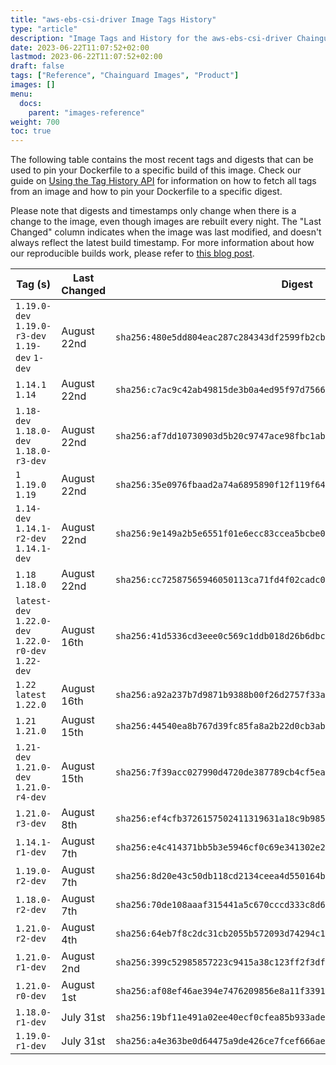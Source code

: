 ```yaml
---
title: "aws-ebs-csi-driver Image Tags History"
type: "article"
description: "Image Tags and History for the aws-ebs-csi-driver Chainguard Image"
date: 2023-06-22T11:07:52+02:00
lastmod: 2023-06-22T11:07:52+02:00
draft: false
tags: ["Reference", "Chainguard Images", "Product"]
images: []
menu:
  docs:
    parent: "images-reference"
weight: 700
toc: true
---
```


The following table contains the most recent tags and digests that can be used to pin your Dockerfile to a specific build of this image. Check our guide on [Using the Tag History API](/chainguard/chainguard-images/using-the-tag-history-api/) for information on how to fetch all tags from an image and how to pin your Dockerfile to a specific digest.

Please note that digests and timestamps only change when there is a change to the image, even though images are rebuilt every night. The "Last Changed" column indicates when the image was last modified, and doesn't always reflect the latest build timestamp. For more information about how our reproducible builds work, please refer to [this blog post](https://www.chainguard.dev/unchained/reproducing-chainguards-reproducible-image-builds).

| Tag (s)                                               | Last Changed | Digest                                                                    |
|-------------------------------------------------------|--------------|---------------------------------------------------------------------------|
|  `1.19.0-dev` `1.19.0-r3-dev` `1.19-dev` `1-dev`      | August 22nd  | `sha256:480e5dd804eac287c284343df2599fb2cb1cb34011838d5001f1041d37e3f96a` |
|  `1.14.1` `1.14`                                      | August 22nd  | `sha256:c7ac9c42ab49815de3b0a4ed95f97d75660374cb31909c42a7a3ceb77874ecda` |
|  `1.18-dev` `1.18.0-dev` `1.18.0-r3-dev`              | August 22nd  | `sha256:af7dd10730903d5b20c9747ace98fbc1ab8a3eed05dbc0a56c080b73f8b13298` |
|  `1` `1.19.0` `1.19`                                  | August 22nd  | `sha256:35e0976fbaad2a74a6895890f12f119f644de237e295eff9603a9b34fe743591` |
|  `1.14-dev` `1.14.1-r2-dev` `1.14.1-dev`              | August 22nd  | `sha256:9e149a2b5e6551f01e6ecc83ccea5bcbe029e49b45838bb8a15b6b035b480c33` |
|  `1.18` `1.18.0`                                      | August 22nd  | `sha256:cc72587565946050113ca71fd4f02cadc0f198019bacf4129f37995a91162e69` |
|  `latest-dev` `1.22.0-dev` `1.22.0-r0-dev` `1.22-dev` | August 16th  | `sha256:41d5336cd3eee0c569c1ddb018d26b6dbc7c6f92e9036cb842bdcba0a08ca033` |
|  `1.22` `latest` `1.22.0`                             | August 16th  | `sha256:a92a237b7d9871b9388b00f26d2757f33a1e03a7ebb29c00cd27741cb202fa69` |
|  `1.21` `1.21.0`                                      | August 15th  | `sha256:44540ea8b767d39fc85fa8a2b22d0cb3ab5bb96d4323394341b821455dd2f683` |
|  `1.21-dev` `1.21.0-dev` `1.21.0-r4-dev`              | August 15th  | `sha256:7f39acc027990d4720de387789cb4cf5ea91c33aef89e08f51790dcb5489ab12` |
|  `1.21.0-r3-dev`                                      | August 8th   | `sha256:ef4cfb3726157502411319631a18c9b985bc5981d0208da9c78f35e067d3c68d` |
|  `1.14.1-r1-dev`                                      | August 7th   | `sha256:e4c414371bb5b3e5946cf0c69e341302e26034978cddcb64362d664331bff36a` |
|  `1.19.0-r2-dev`                                      | August 7th   | `sha256:8d20e43c50db118cd2134ceea4d550164bd21899d00a4287c10700a928c866c4` |
|  `1.18.0-r2-dev`                                      | August 7th   | `sha256:70de108aaaf315441a5c670cccd333c8d61137b3ff811d844c117c6ce06ffe17` |
|  `1.21.0-r2-dev`                                      | August 4th   | `sha256:64eb7f8c2dc31cb2055b572093d74294c10c8f7f434d9a5f1f5458189116d35c` |
|  `1.21.0-r1-dev`                                      | August 2nd   | `sha256:399c52985857223c9415a38c123ff2f3df2455fc49258bfa2c892c88add8463c` |
|  `1.21.0-r0-dev`                                      | August 1st   | `sha256:af08ef46ae394e7476209856e8a11f33918f1abbd39346560c3f316f91b54f99` |
|  `1.18.0-r1-dev`                                      | July 31st    | `sha256:19bf11e491a02ee40ecf0cfea85b933adeb3da9f4365205cf8420de54fdbaad9` |
|  `1.19.0-r1-dev`                                      | July 31st    | `sha256:a4e363be0d64475a9de426ce7fcef666aeb56f99e4bb25bc60a2ac7afa8ceec6` |
